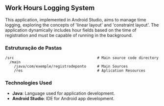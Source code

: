 ## Work Hours Logging System
This application, implemented in Android Studio, aims to manage time logging, exploring the concepts of 'linear layout' and 'constraint layout'. The application dynamically includes hour fields based on the time of registration and must be capable of running in the background.

### Estruturação de Pastas           
    /src                                      # Main source code directory
      /main                                    
        /java/com/exemple/registrodeponto     # Main Sources
        /res                                  # Aplication Resources

### Technologies Used
- **Java**: Language used for application development.
- **Android Studio**: IDE for Android app development.
